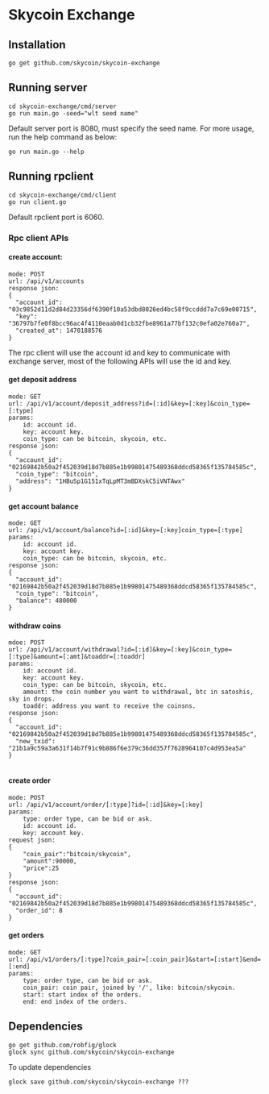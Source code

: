 # Skycoin Exchange

## Installation
```
go get github.com/skycoin/skycoin-exchange
```
## Running server
```
cd skycoin-exchange/cmd/server
go run main.go -seed="wlt seed name"
```
Default server port is 8080, must specify the seed name.
For more usage, run the help command as below:

```
go run main.go --help
```
## Running rpclient
```
cd skycoin-exchange/cmd/client
go run client.go
```
Default rpclient port is 6060.

### Rpc client APIs
#### create account:
```
mode: POST
url: /api/v1/accounts
response json:
{
  "account_id": "03c9852d11d2d84d23356df6390f10a53dbd8026ed4bc58f9ccddd7a7c69e00715",
  "key": "36797b7fe0f8bcc96ac4f4110eaab0d1cb32fbe8961a77bf132c0efa02e760a7",
  "created_at": 1470188576
}
```

The rpc client will use the account id and key to communicate with exchange server, most of the following APIs will use the id and key. 

#### get deposit address
```
mode: GET
url: /api/v1/account/deposit_address?id=[:id]&key=[:key]&coin_type=[:type]
params:
	id: account id.
	key: account key.
	coin_type: can be bitcoin, skycoin, etc.
response json:
{
  "account_id": "02169842b50a2f452039d18d7b885e1b99801475489368ddcd58365f135784585c",
  "coin_type": "bitcoin",
  "address": "1HBuSp1G151xTqLpMT3mBDXskC5iVNTAwx"
}
```

#### get account balance
```
mode: GET
url: /api/v1/account/balance?id=[:id]&key=[:key]coin_type=[:type]
params:
	id: account id.
	key: account key.
	coin_type: can be bitcoin, skycoin, etc.
response json:
{
  "account_id": "02169842b50a2f452039d18d7b885e1b99801475489368ddcd58365f135784585c",
  "coin_type": "bitcoin",
  "balance": 480000
}
```

#### withdraw coins
```
mdoe: POST
url: /api/v1/account/withdrawal?id=[:id]&key=[:key]&coin_type=[:type]&amount=[:amt]&toaddr=[:toaddr]
params:
	id: account id.
	key: account key.
	coin_type: can be bitcoin, skycoin, etc.
	amount: the coin number you want to withdrawal, btc in satoshis, sky in drops.
	toaddr: address you want to receive the coinsns.
response json:
{
  "account_id": "02169842b50a2f452039d18d7b885e1b99801475489368ddcd58365f135784585c",
  "new_txid": "21b1a9c59a3a631f14b7f91c9b886f6e379c36dd357f7628964107c4d953ea5a"
}
	
```

#### create order 
```
mode: POST
url: /api/v1/account/order/[:type]?id=[:id]&key=[:key]
params:
	type: order type, can be bid or ask.
	id: account id.
	key: account key.
request json:
{
    "coin_pair":"bitcoin/skycoin",
    "amount":90000,
    "price":25
}
response json:
{
  "account_id": "02169842b50a2f452039d18d7b885e1b99801475489368ddcd58365f135784585c",
  "order_id": 8
}
```

#### get orders
```
mode: GET
url: /api/v1/orders/[:type]?coin_pair=[:coin_pair]&start=[:start]&end=[:end]
params:
	type: order type, can be bid or ask.
	coin_pair: coin pair, joined by '/', like: bitcoin/skycoin.
	start: start index of the orders.
	end: end index of the orders.
```
Dependencies
---

```
go get github.com/robfig/glock
glock sync github.com/skycoin/skycoin-exchange
```

To update dependencies
```
glock save github.com/skycoin/skycoin-exchange ???
```
